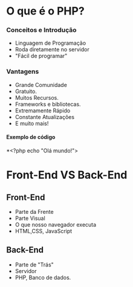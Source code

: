 # O que é o PHP?

### Conceitos e Introdução

* Linguagem de Programação
* Roda diretamente no servidor
* "Fácil de programar"

### Vantagens

* Grande Comunidade
* Gratuito.
* Muitos Recursos.
* Frameworks e bibliotecas.
* Extremamente Rápido
* Constante Atualizações
* E muito mais!

#### Exemplo de código
*<?php echo "Olá mundo!">

# Front-End VS Back-End

## Front-End
* Parte da Frente
* Parte Visual
* O que nosso navegador executa
* HTML,CSS, JavaScript

## Back-End
* Parte de "Trás"
* Servidor
* PHP, Banco de dados.
